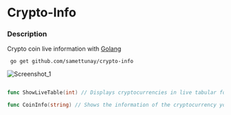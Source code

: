 # Crypto-Info

### Description

Crypto coin live information with [Golang](https://www.golang.org/)

```
 go get github.com/samettunay/crypto-info
```


![Screenshot_1](https://user-images.githubusercontent.com/79511355/162594936-dfb17f6b-3650-493c-808f-407b7a3dad8c.png)


```go

func ShowLiveTable(int) // Displays cryptocurrencies in live tabular form

func CoinInfo(string) // Shows the information of the cryptocurrency you are looking for

```



